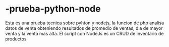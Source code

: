 # -prueba-python-node

Esta es una prueba tecnica sobre pyhton y nodejs, la funcion de php analisa datos de venta obteniendo resultados de promedio de ventas, dia de mayor venta y la venta mas alta.
El script con NodeJs es un CRUD de inventario de productos
